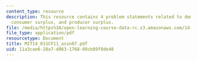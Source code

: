 ```yaml
---
content_type: resource
description: This resource contains 4 problem statements related to demand curves,
  consumer surplus, and producer surplus.
file: /media/https%3A/open-learning-course-data-rc.s3.amazonaws.com/14-01sc-principles-of-microeconomics-fall-2011/11a3cae628a7d063176809cb89f8de48_MIT14_01SCF11_assn07.pdf
file_type: application/pdf
resourcetype: Document
title: MIT14_01SCF11_assn07.pdf
uid: 11a3cae6-28a7-d063-1768-09cb89f8de48
---
```

